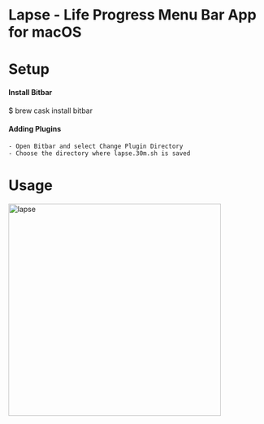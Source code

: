 # Lapse - Life Progress Menu Bar App for macOS

# Setup

#### Install Bitbar
$ brew cask install bitbar

#### Adding Plugins
    - Open Bitbar and select Change Plugin Directory
    - Choose the directory where lapse.30m.sh is saved




# Usage
<img width="418" alt="lapse" src="https://user-images.githubusercontent.com/9091157/53530475-f3801c00-3abd-11e9-8179-8c35317b6929.png">

